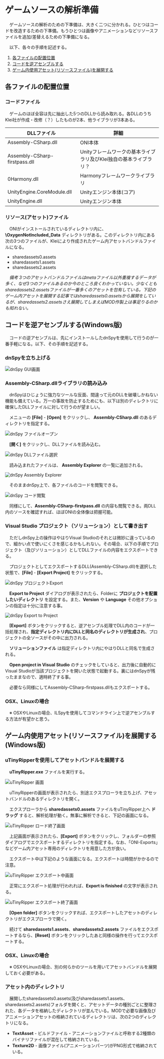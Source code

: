 # ゲームソースの解析準備

　ゲームソースの解析のための下準備は、大きく二つに分かれる。ひとつはコードを改造するための下準備。もうひとつは画像やアニメーションなどリソースファイルを追加/差替えるための下準備になる。

　以下、各々の手順を記述する。

1. [各ファイルの配置位置](#files)
1. [コードを逆アセンブルする](#disassemble_code_for_win)
1. [ゲーム内使用アセット(リソースファイル)を展開する](#unpack_assets)

<a name="files"></a>
## 各ファイルの配置位置

### コードファイル

　ゲームのほぼ全容は先に抽出した5つのDLLから読み取れる。各DLLのうちKlei社が作成・改修（？）したものが2本、他ライブラリが3本ある。

DLLファイル | 詳細
------------ | --------------------------------------------------
Assembly-CSharp.dll | ONI本体
Assembly-CSharp-firstpass.dll | Unityフレームワークの基本ライブラリ及びKlei独自の基本ライブラリ？
0Harmony.dll | Harmonyフレームワークライブラリ
UnityEngine.CoreModule.dll | Unityエンジン本体(コア)
UnityEngine.dll | Unityエンジン本体


### リソース(アセット)ファイル

　ONIがインストールされているディレクトリ内に、 **\OxygenNotIncluded_Data** ディレクトリがある。このディレクトリ内にある次の3つのファイルが、Kleiにより作成されたゲーム内アセットバンドルファイルになる。

- sharedassets0.assets
- sharedassets1.assets
- sharedassets2.assets

　*備考 3つのアセットバンドルファイルはmetaファイル以外重複するデータが多く、なぜ3つのファイルあるのか今のところ良くわかっていない。少なくともsharedassets2.assetsファイルが一番多くのアセットを包有している。下記のゲーム内アセットを展開する記事ではsharedassets0.assetsから展開をしているが、sharedassets2.assetsさえ展開してしまえばMOD作製上は事足りるのかも知れない。*

<a name="disassemble_code_for_win"></a>
## コードを逆アセンブルする(Windows版)

　コードの逆アセンブルは、先にインストールしたdnSpyを使用して行うのが一番手軽になる。以下、その手順を記述する。

### dnSpyを立ち上げる

![dnSpy GUI画面](pics/ags_dn_spy1.png)


### Assembly-CSharp.dllライブラリの読み込み

　dnSpyはひじょうに強力なツールな反面、間違って元のDLLを破壊しかねない機能も備えている。万一の事故を防止するためにも、以下は別のディレクトリに確保したDLLファイルに対して行うのが望ましい。

　メニューの **[File]** - **[Open]** をクリックし、 **Assembly-CSharp.dll** のあるディレクトリを指定する。

![dnSpy ファイルオープン](pics/ags_dn_spy2.png)


　**[開く]** をクリックし、DLLファイルを読み込む。

![dnSpy DLLファイル選択](pics/ags_dn_spy3.png)


　読み込まれたファイルは、 **Assembly Explorer** の一覧に追加される。

![dnSpy Assembly Explorer](pics/ags_dn_spy4.png)


　そのままdnSpy上で、各ファイルのコードを閲覧できる。

![dnSpy コード閲覧](pics/ags_dn_spy5.png)


　同様にして、**Assembly-CSharp-firstpass.dll** の内容も閲覧できる。両DLL内のソースを確認すれば、ほぼONIの全体像は把握可能。

### Visual Studio プロジェクト（ソリューション）として書き出す

　ただしdnSpy上の操作はやはりVisual Studioのそれとは微妙に違っているので、細かい点で使いにくさを感じるかもしれない。その場合、以下の手順でプロジェクト（及びソリューション）としてDLLファイルの内容をエクスポートできる。

　プロジェクトとしてエクスポートするDLL(Assembly-CSharp.dll)を選択した状態で、**[File]** - **[Export Project]** をクリックする。

![dnSpy プロジェクトExport](pics/ags_dn_spy6.png)


　**Export to Project** ダイアログが表示されたら、Folderに **プロジェクトを配置したいディレクトリ** を設定する。また、**Version** や **Language** その他オプションの指定は十分に注意する事。

![dnSpy Export to Project](pics/ags_dn_spy7.png)


　**[Export]** ボタンをクリックすると、逆アセンブル処理でDLL内のコードが一括処理され、**指定ディレクトリ内にDLLと同名のディレクトリが生成され**、プロジェクトの全ソースがその中に出力される。

　**ソリューションファイル** は指定ディレクトリ内にやはりDLLと同名で生成される。

　**Open project in Visual Studio** のチェックをしていると、出力後に自動的にVisual Studioが当該プロジェクトを開いた状態で起動する。裏にはdnSpyが残ったままなので、適時終了する事。

　必要なら同様にしてAssembly-CSharp-firstpass.dllもエクスポートする。

### OSX、Linuxの場合

　※ OSXやLinuxの場合、ILSpyを使用してコマンドライン上で逆アセンブルする方法が有望かと思う。

<a name="unpack_assets"></a>
## ゲーム内使用アセット(リソースファイル)を展開する(Windows版)

### uTinyRipperを使用してアセットバンドルを展開する

　**uTinyRipper.exe** ファイルを実行する。

![uTinyRipper 画面](pics/ags_u_tiny_ripper1.png)


　uTinyRipperの画面が表示されたら、別途エクスプローラを立ち上げ、アセットバンドルのあるディレクトリを開く。

　エクスプローラから **sharedassets0.assets** ファイルをuTinyRipper上へ **ドラッグ** すると、解析処理が動く。無事に解析できると、下記の画面になる。

![uTinyRipper ロード終了画面](pics/ags_u_tiny_ripper2.png)


　上記画面が表示されたら、**[Export]** ボタンをクリックし、フォルダーの参照ダイアログでエクスポートするディレクトリを指定する。なお、「ONI-Exports」などゲーム内アセット専用のディレクトリを用意した方が良い。

　エクスポート中は下記のような画面になる。エクスポートは時間がかかるので注意。

![uTinyRipper エクスポート中画面](pics/ags_u_tiny_ripper3.png)


　正常にエクスポート処理が行われれば、**Export is finished** の文字が表示される。

![uTinyRipper エクスポート終了画面](pics/ags_u_tiny_ripper4.png)


　**[Open folder]** ボタンをクリックすれば、エクスポートしたアセットのディレクトリがエクスプローラで開く。

　続けて **sharedassets1.assets**、**sharedassets2.assets** ファイルをエクスポートするなら、**[Reset]** ボタンをクリックしたあと同様の操作を行ってエクスポートする。

### OSX、Linuxの場合

　※ OSXやLinuxの場合、別の何らかのツールを用いてアセットバンドルを展開しておく必要がある。

### アセット内のディレクトリ

　展開したsharedassets0.assets(及びsharedassets1.assets、sharedassets2.assets)フォルダを開くと、アセットデータの種別ごとに整理された、各データを格納したディレクトリが並んでいる。MODで必要な画像及びアニメーションアセットの格納されているディレクトリは、次の2つのディレクトリになる。

- **TextAsset** - ビルドファイル・アニメーションファイルと呼称する2種類のバイナリファイルが混在して格納されている。
- **Texture2D** - 画像ファイル(アニメーションパーツ)がPNG形式で格納されている。
